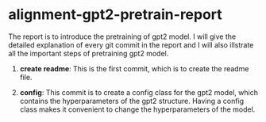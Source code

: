 # alignment-gpt2-pretrain-report

The report is to introduce the pretraining of gpt2 model. I will give the detailed explanation of every git commit in the report and I will also illstrate all the important steps of pretraining gpt2 model.

1. **create readme**: This is the first commit, which is to create the readme file.

2. **config**: This commit is to create a config class for the gpt2 model, which contains the hyperparameters of the gpt2 structure. Having a config class makes it convenient to change the hyperparameters of the model. 